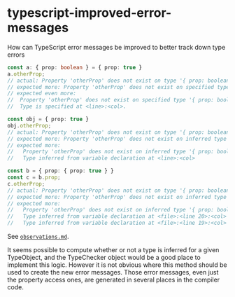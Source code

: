 # typescript-improved-error-messages

How can TypeScript error messages be improved to better track down type errors

```typescript
const a: { prop: boolean } = { prop: true }
a.otherProp;
// actual: Property 'otherProp' does not exist on type '{ prop: boolean; }'.
// expected more: Property 'otherProp' does not exist on specified type '{ prop: boolean; }'.
// expected even more: 
//  Property 'otherProp' does not exist on specified type '{ prop: boolean; }'.
//  Type is specified at <line>:<col>.

const obj = { prop: true }
obj.otherProp;
// actual: Property 'otherProp' does not exist on type '{ prop: boolean; }'.
// expected more: Property 'otherProp' does not exist on inferred type '{ prop: boolean; }'.
// expected more: 
//   Property 'otherProp' does not exist on inferred type '{ prop: boolean; }'.
//   Type inferred from variable declaration at <line>:<col>

const b = { prop: { prop: true } }
const c = b.prop;
c.otherProp;
// actual: Property 'otherProp' does not exist on type '{ prop: boolean; }'.
// expected more: Property 'otherProp' does not exist on inferred type '{ prop: boolean; }'.
// expected more: 
//   Property 'otherProp' does not exist on inferred type '{ prop: boolean; }'.
//   Type inferred from variable declaration at <file>:<line 20>:<col>
//   Type inferred from variable declaration at <file>:<line 19>:<col>
```

See [`observations.md`](./observations.md).

It seems possible to compute whether or not a type is inferred for a given TypeObject, and the TypeChecker object would be a good place to implement this logic. However it is not obvious where this method should be used to create the new error messages. Those error messages, even just the property access ones, are generated in several places in the compiler code.
